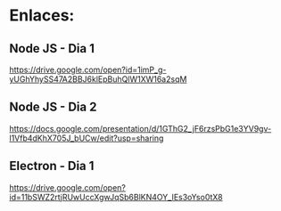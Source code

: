 # Enlaces:

## Node JS - Dia 1

https://drive.google.com/open?id=1imP_g-yUGhYhySS47A2BBJ6klEpBuhQlW1XW16a2sqM

## Node JS - Dia 2

https://docs.google.com/presentation/d/1GThG2_jF6rzsPbG1e3YV9gv-l1Vfb4dKhX705J_bUCw/edit?usp=sharing

## Electron - Dia 1

https://drive.google.com/open?id=11bSWZ2rtjRUwUccXgwJqSb6BlKN4OY_IEs3oYso0tX8
